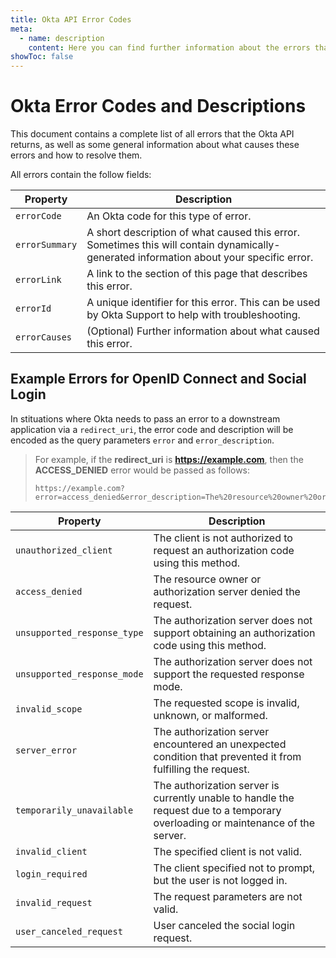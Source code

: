 ```yaml
---
title: Okta API Error Codes
meta:
  - name: description
    content: Here you can find further information about the errors that the Okta API returns, sorted by error code and HTTP return code.
showToc: false
---
```


# Okta Error Codes and Descriptions

This document contains a complete list of all errors that the Okta API returns, as well as some general information about what causes these errors and how to resolve them.

All errors contain the follow fields:

| Property       | Description                                                                                                                             |
| -------------- | --------------------------------------------------------------------------------------------------------------------------------------- |
| `errorCode`    | An Okta code for this type of error.                                                                                                    |
| `errorSummary` | A short description of what caused this error. Sometimes this will contain dynamically-generated information about your specific error. |
| `errorLink`    | A link to the section of this page that describes this error.                                                                           |
| `errorId`      | A unique identifier for this error. This can be used by Okta Support to help with troubleshooting.                                      |
| `errorCauses`  | (Optional) Further information about what caused this error.                                                                            |

<ErrorCodes />


## Example Errors for OpenID Connect and Social Login

In stituations where Okta needs to pass an error to a downstream application via a `redirect_uri`, the error code and description will be encoded as the query parameters `error` and `error_description`.

> For example, if the **redirect_uri** is **https://example.com**, then the **ACCESS_DENIED** error would be passed as follows:
>
> ```
> https://example.com?error=access_denied&error_description=The%20resource%20owner%20or%20authorization%20server%20denied%20the%20request.
> ```

| Property                    | Description                                                                                                                     |
|-----------------------------|---------------------------------------------------------------------------------------------------------------------------------|
| `unauthorized_client`       | The client is not authorized to request an authorization code using this method.                                                |
| `access_denied`             | The resource owner or authorization server denied the request.                                                                  |
| `unsupported_response_type` | The authorization server does not support obtaining an authorization code using this method.                                    |
| `unsupported_response_mode` | The authorization server does not support the requested response mode.                                                          |
| `invalid_scope`             | The requested scope is invalid, unknown, or malformed.                                                                          |
| `server_error`              | The authorization server encountered an unexpected condition that prevented it from fulfilling the request.                     |
| `temporarily_unavailable`   | The authorization server is currently unable to handle the request due to a temporary overloading or maintenance of the server. |
| `invalid_client`            | The specified client is not valid.                                                                                              |
| `login_required`            | The client specified not to prompt, but the user is not logged in.                                                              |
| `invalid_request`           | The request parameters are not valid.                                                                                           |
| `user_canceled_request`     | User canceled the social login request.                                                                                         |


